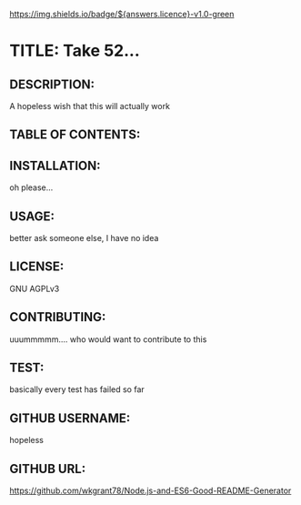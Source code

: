 

https://img.shields.io/badge/${answers.licence}-v1.0-green

# TITLE: Take 52...

## DESCRIPTION: 
A hopeless wish that this will actually work

## TABLE OF CONTENTS:

## INSTALLATION: 
oh please...

## USAGE:
better ask someone else, I have no idea

## LICENSE:
GNU AGPLv3

## CONTRIBUTING:
uuummmmm.... who would want to contribute to this

## TEST:
basically every test has failed so far

## GITHUB USERNAME:
hopeless

## GITHUB URL:
https://github.com/wkgrant78/Node.js-and-ES6-Good-README-Generator


